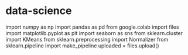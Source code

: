# data-science
import numpy as np
import pandas as pd
from google.colab import files
import matplotlib.pyplot as plt
import seaborn as sns
from sklearn.cluster import KMeans
from sklearn.preprocessing import Normalizer
from sklearn.pipeline import make_pipeline
uploaded = files.upload()
